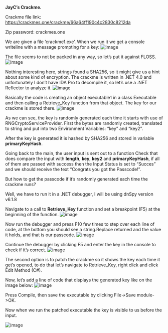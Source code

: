 **JayC’s Crackme.**

Crackme file link: https://crackmes.one/crackme/66a64ff190c4c2830c8212da

Zip password: crackmes.one


We are given a file ‘crackme1.exe’. When we run it we get a console writeline with a message prompting for a key:
![image](https://github.com/user-attachments/assets/fa749f63-b266-42c2-8de2-1c070c34229a)



The file seems to not be packed in any way, so let’s put it against FLOSS.
![image](https://github.com/user-attachments/assets/6131ce7d-fb90-47eb-8dab-8151b25b87ab)

 

Nothing interesting here, strings found a SHA256, so it might give us a hint about some kind of encryption.
The crackme is written in .NET 4.0 and unfortunately I don’t have IDA Pro to decompile it, so let’s use a .NET Reflector to analyze it.
![image](https://github.com/user-attachments/assets/d7db5987-1cc2-428c-8d9c-6afaca92ff2c)

 

Basically the code is creating an object executable1 in a class Executable and then calling a Retrieve_Key function from that object. The key for our crackme is stored there.
![image](https://github.com/user-attachments/assets/d989afeb-af71-446e-a2ea-dfa185dcbfdd)

 
As we can see, the key is randomly generated each time it starts with use of RNGCryptoServiceProvider. First the bytes are randomly created, translated to string and put into two Environment Variables: “key” and “key2”. 

After the key is generated it is hashed by SHA256 and stored in variable **primaryKeyHash**.

Going back to the main, the user input is sent out to a function Check that does compare the input with **length**, **key**, **key2** and **primaryKeyHash**, if all of them are passed with success then  the Input Status is set to “Succes” and we should receive the text “Congrats you got the Passcode!”.

But how to get the passcode if it’s randomly generated each time the crackme runs?

Well, we have to run it in a .NET debugger, I will be using dnSpy version v6.1.8

Navigate to a call to **Retrieve_Key** function and set a breakpoint (F5) at the beginning of the function.
 ![image](https://github.com/user-attachments/assets/d988db5d-6213-4c90-88fa-a5aab23510e5)


Now run the debugger and press F10 few times to step over each line of code, at the bottom you should see a string.Replace returned and the value it holds, and that is our passcode.
 ![image](https://github.com/user-attachments/assets/fe3f4179-e1f3-4630-8036-933e3be6218a)


Continue the debugger by clicking F5 and enter the key in the console to check if it’s correct.
 ![image](https://github.com/user-attachments/assets/80cb3388-d83d-478c-a19e-3d6eefd97d7b)


The second option is to patch the crackme so it shows the key each time it get’s opened, to do that let’s navigate to Retrieve_Key, right click and click Edit Method (C#).

Now, let’s add a line of code that displays the generated key like on the image below:
 ![image](https://github.com/user-attachments/assets/312e3ff9-6583-4ed2-8241-65aa467bf3ce)


Press Compile, then save the executable by clicking File->Save module->OK.

Now when we run the patched executable the key is visible to us before the input.

 ![image](https://github.com/user-attachments/assets/c3715adc-834c-4f9d-82dc-efeacaa5e036)

